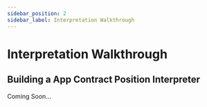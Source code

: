 ```yaml
---
sidebar_position: 2
sidebar_label: Interpretation Walkthrough
---
```


# Interpretation Walkthrough

## Building a App Contract Position Interpreter

Coming Soon...
